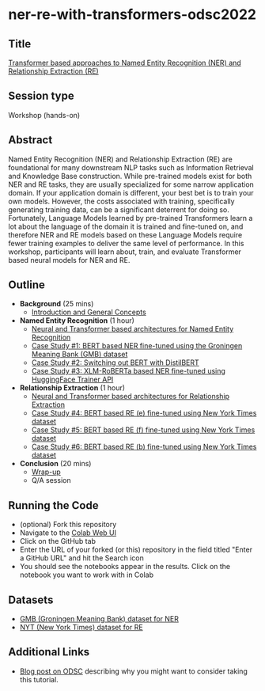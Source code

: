 # ner-re-with-transformers-odsc2022

## Title

[Transformer based approaches to Named Entity Recognition (NER) and Relationship Extraction (RE)](https://odsc.com/speakers/transformer-based-approaches-to-named-entity-recognition-ner-and-relationship-extraction-re/)

## Session type 

Workshop (hands-on)

## Abstract

Named Entity Recognition (NER) and Relationship Extraction (RE) are foundational for many downstream NLP tasks such as Information Retrieval and Knowledge Base construction. While pre-trained models exist for both NER and RE tasks, they are usually specialized for some narrow application domain. If your application domain is different, your best bet is to train your own models. However, the costs associated with training, specifically generating training data, can be a significant deterrent for doing so. Fortunately, Language Models learned by pre-trained Transformers learn a lot about the language of the domain it is trained and fine-tuned on, and therefore NER and RE models based on these Language Models require fewer training examples to deliver the same level of performance. In this workshop, participants will learn about, train, and evaluate Transformer based neural models for NER and RE.

## Outline

* **Background** (25 mins)
  * [Introduction and General Concepts](01-introduction.md)
* **Named Entity Recognition** (1 hour)
  * [Neural and Transformer based architectures for Named Entity Recognition](02-ner-intro.md)
  * [Case Study #1: BERT based NER fine-tuned using the Groningen Meaning Bank (GMB) dataset](03-gmb-ner-bert.ipynb)
  * [Case Study #2: Switching out BERT with DistilBERT](03a-gmb-ner-bert.ipynb)
  * [Case Study #3: XLM-RoBERTa based NER fine-tuned using HuggingFace Trainer API](03a-gmb-ner-xlmr.ipynb)
* **Relationship Extraction** (1 hour) 
  * [Neural and Transformer based architectures for Relationship Extraction](04-re-intro.md)
  * [Case Study #4: BERT based RE (e) fine-tuned using New York Times dataset](05-nyt-re-bert.ipynb)
  * [Case Study #5: BERT based RE (f) fine-tuned using New York Times dataset](05a-nyt-re-bert.ipynb)
  * [Case Study #6: BERT based RE (b) fine-tuned using New York Times dataset](05b-nyt-re-bert.ipynb)
* **Conclusion** (20 mins)
  * [Wrap-up](06-conclusion.md)
  * Q/A session


## Running the Code

* (optional) Fork this repository
* Navigate to the [Colab Web UI](https://colab.research.google.com/)
* Click on the GitHub tab
* Enter the URL of your forked (or this) repository in the field titled "Enter a GitHub URL" and hit the Search icon
* You should see the notebooks appear in the results. Click on the notebook you want to work with in Colab

## Datasets

* [GMB (Groningen Meaning Bank) dataset for NER](https://www.kaggle.com/abhinavwalia95/entity-annotated-corpus)
* [NYT (New York Times) dataset for RE](https://www.kaggle.com/daishinkan002/new-york-times-relation-extraction-dataset)

## Additional Links

* [Blog post on ODSC](https://odsc.com/blog/building-named-entity-recognition-and-relationship-extraction-components-with-huggingface-transformers/?utm_campaign=Learning%20Posts&utm_content=200655503&utm_medium=social&utm_source=twitter&hss_channel=tw-1357730263481122817) describing why you might want to consider taking this tutorial.

